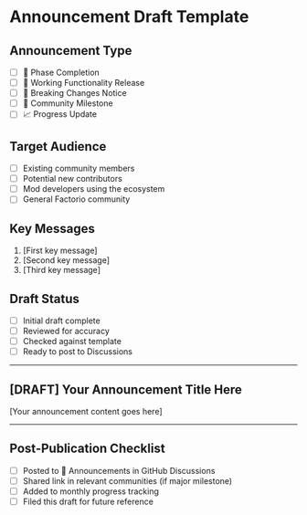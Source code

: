 # Announcement Draft Template

<!-- Copy and rename this file when creating new announcement drafts -->
<!-- Use format: NNNN-descriptive-name.md (e.g., 0001-foundation-complete.md) -->
<!-- Check existing files to determine the next sequential number -->

## Announcement Type
<!-- Choose one and delete the others -->
- [ ] 🎉 Phase Completion
- [ ] 🚀 Working Functionality Release
- [ ] 🔧 Breaking Changes Notice
- [ ] 🤝 Community Milestone
- [ ] 📈 Progress Update

## Target Audience
<!-- Who is this announcement primarily for? -->
- [ ] Existing community members
- [ ] Potential new contributors
- [ ] Mod developers using the ecosystem
- [ ] General Factorio community

## Key Messages

<!-- What are the 2-3 most important points to communicate? -->

1. [First key message]
2. [Second key message]
3. [Third key message]

## Draft Status

- [ ] Initial draft complete
- [ ] Reviewed for accuracy
- [ ] Checked against template
- [ ] Ready to post to Discussions

---

## [DRAFT] Your Announcement Title Here

<!-- Start drafting your announcement below using the appropriate template from ANNOUNCEMENT_GUIDELINES.md -->

[Your announcement content goes here]

---

## Post-Publication Checklist

- [ ] Posted to 📢 Announcements in GitHub Discussions
- [ ] Shared link in relevant communities (if major milestone)
- [ ] Added to monthly progress tracking
- [ ] Filed this draft for future reference
